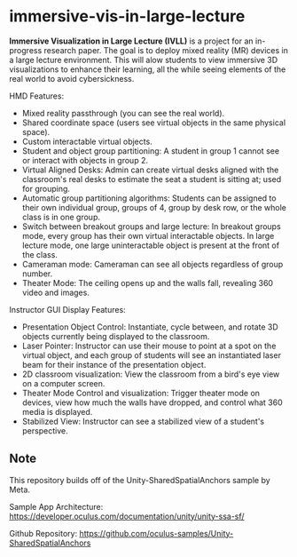# immersive-vis-in-large-lecture

**Immersive Visualization in Large Lecture (IVLL)** is a project for an in-progress research paper. The goal is to deploy mixed reality (MR) devices in a large lecture environment. This will alow students to view immersive 3D visualizations to enhance their learning, all the while seeing elements of the real world to avoid cybersickness.

HMD Features:
- Mixed reality passthrough (you can see the real world).
- Shared coordinate space (users see virtual objects in the same physical space).
- Custom interactable virtual objects.
- Student and object group partitioning: A student in group 1 cannot see or interact with objects in group 2.
- Virtual Aligned Desks: Admin can create virtual desks aligned with the classroom's real desks to estimate the seat a student is sitting at; used for grouping.
- Automatic group partitioning algorithms: Students can be assigned to their own individual group, groups of 4, group by desk row, or the whole class is in one group.
- Switch between breakout groups and large lecture: In breakout groups mode, every group has their own virtual interactable objects. In large lecture mode, one large uninteractable object is present at the front of the class.
- Cameraman mode: Cameraman can see all objects regardless of group number.
- Theater Mode: The ceiling opens up and the walls fall, revealing 360 video and images.

Instructor GUI Display Features:
- Presentation Object Control: Instantiate, cycle between, and rotate 3D objects currently being displayed to the classroom.
- Laser Pointer: Instructor can use their mouse to point at a spot on the virtual object, and each group of students will see an instantiated laser beam for their instance of the presentation object.
- 2D classroom visualization: View the classroom from a bird's eye view on a computer screen.
- Theater Mode Control and visualization: Trigger theater mode on devices, view how much the walls have dropped, and control what 360 media is displayed.
- Stabilized View: Instructor can see a stabilized view of a student's perspective.


## Note

This repository builds off of the Unity-SharedSpatialAnchors sample by Meta.

Sample App Architecture: https://developer.oculus.com/documentation/unity/unity-ssa-sf/

Github Repository: https://github.com/oculus-samples/Unity-SharedSpatialAnchors
